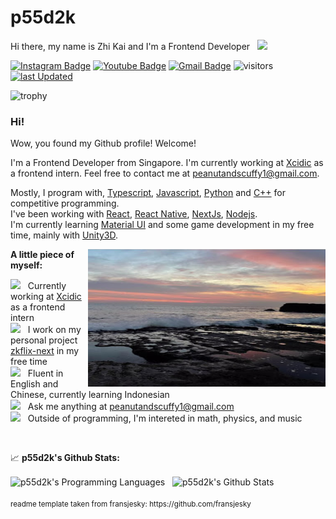 # p55d2k

Hi there, my name is Zhi Kai and I'm a Frontend Developer &nbsp; <img src="https://media.giphy.com/media/hvRJCLFzcasrR4ia7z/giphy.gif" width="25">

[![Instagram Badge](https://img.shields.io/badge/-p55d2k-e4405f?style=flat&logo=Instagram&logoColor=white)](https://instagram.com/p55d2k)
[![Youtube Badge](https://img.shields.io/badge/-p55d2k-c14438?style=flat&logo=Youtube&logoColor=white&link=https://www.youtube.com/@p55d2k)](https://www.youtube.com/@p55d2k)
[![Gmail Badge](https://img.shields.io/badge/-peanutandscuffy1-c14438?style=flat&logo=Gmail&logoColor=white&link=mailto:peanutandscuffy1@gmail.com)](mailto:peanutandscuffy1@gmail.com)
![visitors](https://img.shields.io/endpoint?url=https%3A%2F%2Fhits.dwyl.com%2Fp55d2k%2Fp55d2k.json&style=flat&label=visitors&color=orange)
[![last Updated](https://img.shields.io/github/last-commit/p55d2k/p55d2k/main?label=last%20updated&style=flat)](https://github.com/p55d2k/p55d2k/commits)

![trophy](https://github-profile-trophy.vercel.app/?username=p55d2k&theme=onedark&no-frame=true&row=1)

### Hi!

Wow, you found my Github profile! Welcome!

I'm a Frontend Developer from Singapore. I'm currently working at [Xcidic](https://xcidic.com/) as a frontend intern. Feel free to contact me at [peanutandscuffy1@gmail.com](mailto:peanutandscuffy1@gmail.com).

Mostly, I program with, [Typescript](https://www.typescriptlang.org/), [Javascript](https://developer.mozilla.org/en-US/docs/Web/JavaScript), [Python](https://www.python.org/) and [C++](https://cplusplus.com/) for competitive programming.
<br/>
I've been working with [React](https://reactjs.org/), [React Native](https://reactnative.dev/), [NextJs](https://nextjs.org/), [Nodejs](https://nodejs.org/en/).
<br/>
I'm currently learning [Material UI](https://mui.com/) and some game development in my free time, mainly with [Unity3D](https://unity.com/).

<img align="right" alt="pfp" src="./pfp.jpg" width="380" height="220" />

**A little piece of myself:**

<img src="https://media3.giphy.com/media/XfJIwjs18gFl2dqdkI/giphy.gif?cid=ecf05e47c1ei5oy0ts13e1g3ia001mae50j1s0ig0skz1try&rid=giphy.gif&ct=s" width="20" />&nbsp;&nbsp; Currently working at [Xcidic](https://xcidic.com/) as a frontend intern
<br/>
<img src="https://media4.giphy.com/media/55cVTSP1QhCgcrKVVW/giphy.gif?cid=790b7611a33cffb938a64cb87a4e26f8675031e0597f7382&rid=giphy.gif&ct=s" width="20" />&nbsp;&nbsp; I work on my personal project [zkflix-next](https://zkflix-next.vercel.app) in my free time
<br/>
<img src="https://media0.giphy.com/media/cNROH16WmAR5QAYQCY/giphy.gif?cid=790b76118d083ecca71fc84b8f6df0b39e46edfc667bbafe&rid=giphy.gif&ct=s" width="20" />&nbsp;&nbsp; Fluent in English and Chinese, currently learning Indonesian
<br/>
<img src="https://media0.giphy.com/media/r4xuzuHd0LDaqheDUW/giphy.gif?cid=ecf05e4712t82r6zjz56trapo40kzpj20tb0q71h7rtr2497&rid=giphy.gif&ct=s" width="20" />&nbsp;&nbsp; Ask me anything at [peanutandscuffy1@gmail.com](mailto:peanutandscuffy1@gmail.com)
<br/>
<img src="https://media2.giphy.com/media/c7b4k49vPvcTJfbrCK/giphy.gif?cid=ecf05e47cx982wvwnusnttvallfrhca4lowhxys5t615elzp&ep=v1_gifs_gifId&rid=giphy.gif&ct=s" width="20" />&nbsp;&nbsp; Outside of programming, I'm intereted in math, physics, and music

<br/>

📈 **p55d2k's Github Stats:**

<div align="left">
<img align="center" src="https://github-readme-stats.vercel.app/api/top-langs/?username=p55d2k&theme=dracula" height=160px alt="p55d2k's Programming Languages"/>
&nbsp;
<img align="center" src="https://github-readme-stats.vercel.app/api?username=p55d2k&show_icons=true&theme=dracula" height=160px alt="p55d2k's Github Stats">
</div>

<br/>
<small>readme template taken from fransjesky: https://github.com/fransjesky</small>
